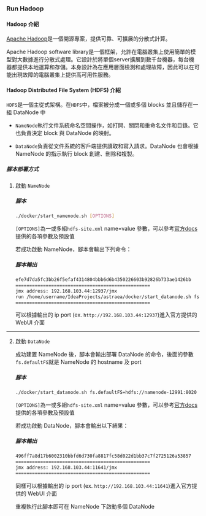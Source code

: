 ### Run Hadoop

#### Hadoop 介紹
[Apache Hadoop](https://github.com/apache/hadoop)是一個開源專案，提供可靠、可擴展的分散式計算。

Apache Hadoop software library是一個框架，允許在電腦叢集上使用簡單的模型對大數據進行分散式處理。它設計於將單個server擴展到數千台機器，每台機器都提供本地運算和存儲。本身設計為在應用層面檢測和處理故障，因此可以在可能出現故障的電腦叢集上提供高可用性服務。

#### Hadoop Distributed File System (HDFS) 介紹

`HDFS`是一個主從式架構。在`HDFS`中，檔案被分成一個或多個 blocks 並且儲存在一組 DataNode 中

- `NameNode`執行文件系統命名空間操作，如打開、關閉和重命名文件和目錄。它也負責決定 block 與 DataNode 的映射。

- `DataNode`負責從文件系統的客戶端提供讀取和寫入請求。DataNode 也會根據 NameNode 的指示執行 block 創建、刪除和複製。

##### 腳本部署方式

1. 啟動 `NameNode`
   ##### 腳本
   ```bash
   ./docker/start_namenode.sh [OPTIONS]
   ```
   `[OPTIONS]`為一或多組`hdfs-site.xml` name=value 參數，可以參考[官方docs](https://hadoop.apache.org/docs/stable/hadoop-project-dist/hadoop-hdfs/hdfs-default.xml)提供的各項參數及預設值
    
   若成功啟動 NameNode，腳本會輸出下列命令：
   ##### 腳本輸出
   ```bash
   efe7d7da5fc3bb26f5efaf4314804bbb6d6b4350226603b92826b733ae1426bb
   =================================================
   jmx address: 192.168.103.44:12937/jmx
   run /home/username/IdeaProjects/astraea/docker/start_datanode.sh fs.defaultFS=hdfs://namenode-12991:8020 to join datanode
   =================================================
   ```
   可以根據輸出的 ip port (ex. `http://192.168.103.44:12937`)進入官方提供的 WebUI 介面
---
2. 啟動 `DataNode`

   成功建置 NameNode 後，腳本會輸出部署 DataNode 的命令，後面的參數`fs.defaultFS`就是 NameNode 的 hostname 及 port
   ##### 腳本
   ```bash
   ./docker/start_datanode.sh fs.defaultFS=hdfs://namenode-12991:8020 [OPTIONS]
   ```
   `[OPTIONS]`為一或多組`hdfs-site.xml` name=value 參數，可以參考[官方docs](https://hadoop.apache.org/docs/stable/hadoop-project-dist/hadoop-hdfs/hdfs-default.xml)提供的各項參數及預設值

   若成功啟動 DataNode，腳本會輸出以下結果：
   ##### 腳本輸出
   ```bash
   496ff7a8d17b6002310bbfd6d730fa8817fc58d022d1bb37c7f2725126a53857
   =================================================
   jmx address: 192.168.103.44:11641/jmx
   =================================================
   ```
   同樣可以根據輸出的 ip port (ex. `http://192.168.103.44:11641`)進入官方提供的 WebUI 介面

   重複執行此腳本即可在 NameNode 下啟動多個 DataNode